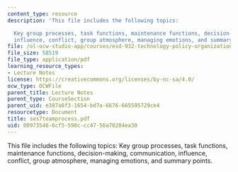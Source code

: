```yaml
---
content_type: resource
description: 'This file includes the following topics:

  Key group processes, task functions, maintenance functions, decision-making, communication,
  influence, conflict, group atmosphere, managing emotions, and summary points.'
file: /ol-ocw-studio-app/courses/esd-932-technology-policy-organizations-spring-2005/009735466cf5598ccc4756a70284ea30_ses7teamprocess.pdf
file_size: 58519
file_type: application/pdf
learning_resource_types:
- Lecture Notes
license: https://creativecommons.org/licenses/by-nc-sa/4.0/
ocw_type: OCWFile
parent_title: Lecture Notes
parent_type: CourseSection
parent_uid: e387a8f3-1654-bd7a-6676-665595729ce4
resourcetype: Document
title: ses7teamprocess.pdf
uid: 00973546-6cf5-598c-cc47-56a70284ea30
---
```

This file includes the following topics:
Key group processes, task functions, maintenance functions, decision-making, communication, influence, conflict, group atmosphere, managing emotions, and summary points.